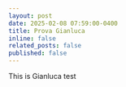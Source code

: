 ```yaml
---
layout: post
date: 2025-02-08 07:59:00-0400
title: Prova Gianluca
inline: false
related_posts: false
published: false
---
```


This is Gianluca test
